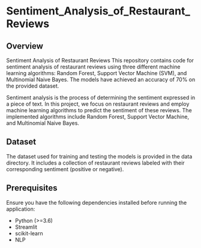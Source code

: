 # Sentiment_Analysis_of_Restaurant_Reviews

## Overview

Sentiment Analysis of Restaurant Reviews
This repository contains code for sentiment analysis of restaurant reviews using three different machine learning algorithms: Random Forest, Support Vector Machine (SVM), and Multinomial Naive Bayes. The models have achieved an accuracy of 70% on the provided dataset.

Sentiment analysis is the process of determining the sentiment expressed in a piece of text. In this project, we focus on restaurant reviews and employ machine learning algorithms to predict the sentiment of these reviews. The implemented algorithms include Random Forest, Support Vector Machine, and Multinomial Naive Bayes.

## Dataset
The dataset used for training and testing the models is provided in the data directory. It includes a collection of restaurant reviews labeled with their corresponding sentiment (positive or negative).

## Prerequisites
Ensure you have the following dependencies installed before running the application:

- Python (>=3.6)
- Streamlit
- scikit-learn
- NLP
